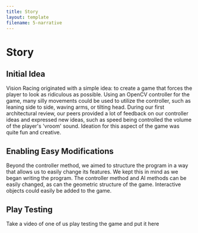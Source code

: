 ```yaml
---
title: Story
layout: template
filename: 5-narrative
--- 
```


# Story

## Initial Idea
Vision Racing originated with a simple idea: to create a game that forces the player to look as ridiculous as possible. Using an OpenCV controller for the game, many silly movements could be used to utilize the controller, such as leaning side to side, waving arms, or tilting head. During our first architectural review, our peers provided a lot of feedback on our controller ideas and expressed new ideas, such as speed being controlled the volume of the player's 'vroom' sound. Ideation for this aspect of the game was quite fun and creative. 

## Enabling Easy Modifications
Beyond the controller method, we aimed to structure the program in a way that allows us to easily change its features. We kept this in mind as we began writing the program. The controller method and AI methods can be easily changed, as can the geometric structure of the game. Interactive objects could easily be added to the game.

## Play Testing
Take a video of one of us play testing the game and put it here














